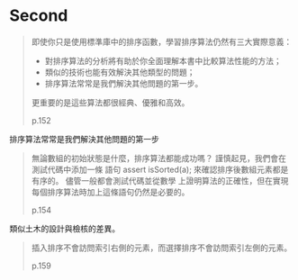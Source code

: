 # Second

> 即使你只是使用標準庫中的排序函數，學習排序算法仍然有三大實際意義：
>
> - 對排序算法的分析將有助於你全面理解本書中比較算法性能的方法；
> - 類似的技術也能有效解決其他類型的問題；
> - 排序算法常常是我們解決其他問題的第一步。
>
> 更重要的是這些算法都很經典、優雅和高效。
>
> p.152

排序算法常常是我們解決其他問題的第一步

> 無論數組的初始狀態是什麼，排序算法都能成功嗎？
> 謹慎起見，我們會在測試代碼中添加一條 語句 assert isSorted(a); 來確認排序後數組元素都是有序的。
> 儘管一般都會測試代碼並從數學 上證明算法的正確性，但在實現每個排序算法時加上這條語句仍然是必要的。
>
> p.154

類似土木的設計與檢核的差異。

> 插入排序不會訪問索引右側的元素，而選擇排序不會訪問索引左側的元素。
>
> p.159
